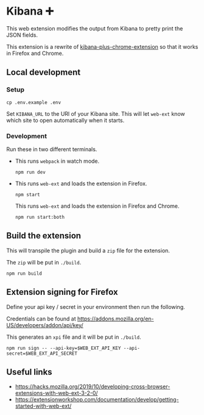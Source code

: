 # Kibana ➕

This web extension modifies the output from Kibana to pretty print the JSON fields.

This extension is a rewrite of [kibana-plus-chrome-extension](https://github.com/kirill578/kibana-plus-chrome-extension) so that it works in Firefox and Chrome.

## Local development

### Setup

```shell
cp .env.example .env
```

Set `KIBANA_URL` to the URl of your Kibana site. This will let `web-ext` know which site to open automatically when it starts.

### Development

Run these in two different terminals.

- This runs `webpack` in watch mode.

  ```shell
  npm run dev
  ```

- This runs `web-ext` and loads the extension in Firefox.

  ```shell
  npm start
  ```

  This runs `web-ext` and loads the extension in Firefox and Chrome.

  ```shell
  npm run start:both
  ```

## Build the extension

This will transpile the plugin and build a `zip` file for the extension.

The `zip` will be put in `./build`.

```shell
npm run build
```

## Extension signing for Firefox

Define your api key / secret in your environment then run the following.

Credentials can be found at https://addons.mozilla.org/en-US/developers/addon/api/key/

This generates an `xpi` file and it will be put in `./build`.

```shell
npm run sign -- --api-key=$WEB_EXT_API_KEY --api-secret=$WEB_EXT_API_SECRET
```

## Useful links

- https://hacks.mozilla.org/2019/10/developing-cross-browser-extensions-with-web-ext-3-2-0/
- https://extensionworkshop.com/documentation/develop/getting-started-with-web-ext/
